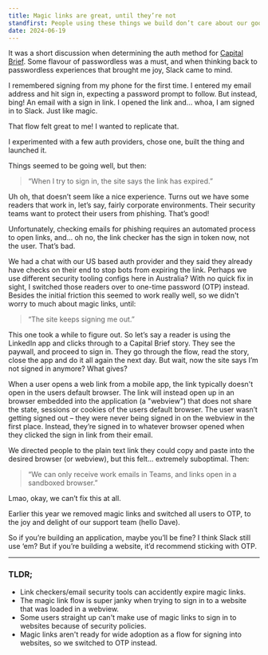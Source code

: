 ```yaml
---
title: Magic links are great, until they’re not
standfirst: People using these things we build don’t care about our good intentions or how well the thing works for others. They just want the thing to work for them.
date: 2024-06-19
---
```


It was a short discussion when determining the auth method for [Capital Brief](https://www.capitalbrief.com/). Some flavour of passwordless was a must, and when thinking back to passwordless experiences that brought me joy, Slack came to mind.

I remembered signing from my phone for the first time. I entered my email address and hit sign in, expecting a password prompt to follow. But instead, bing! An email with a sign in link. I opened the link and... whoa, I am signed in to Slack. Just like magic.

That flow felt great to me! I wanted to replicate that.

I experimented with a few auth providers, chose one, built the thing and launched it.

Things seemed to be going well, but then:

> “When I try to sign in, the site says the link has expired.”

Uh oh, that doesn’t seem like a nice experience. Turns out we have some readers that work in, let’s say, fairly corporate environments. Their security teams want to protect their users from phishing. That’s good!

Unfortunately, checking emails for phishing requires an automated process to open links, and... oh no, the link checker has the sign in token now, not the user. That’s bad.

We had a chat with our US based auth provider and they said they already have checks on their end to stop bots from expiring the link. Perhaps we use different security tooling configs here in Australia? With no quick fix in sight, I switched those readers over to one-time password (OTP) instead. Besides the initial friction this seemed to work really well, so we didn't worry to much about magic links, until:

> “The site keeps signing me out.”

This one took a while to figure out. So let’s say a reader is using the LinkedIn app and clicks through to a Capital Brief story. They see the paywall, and proceed to sign in. They go through the flow, read the story, close the app and do it all again the next day. But wait, now the site says I’m not signed in anymore? What gives?

When a user opens a web link from a mobile app, the link typically doesn't open in the users default browser. The link will instead open up in an browser embedded into the application (a "webview") that does not share the state, sessions or cookies of the users default browser. The user wasn’t getting signed out – they were never being signed in on the webview in the first place. Instead, they’re signed in to whatever browser opened when they clicked the sign in link from their email.

We directed people to the plain text link they could copy and paste into the desired browser (or webview), but this felt... extremely suboptimal. Then:

> “We can only receive work emails in Teams, and links open in a sandboxed browser.”

Lmao, okay, we can’t fix this at all.

Earlier this year we removed magic links and switched all users to OTP, to the joy and delight of our support team (hello Dave).

So if you’re building an application, maybe you’ll be fine? I think Slack still use ‘em? But if you’re building a website, it’d recommend sticking with OTP.

---

### TLDR;

- Link checkers/email security tools can accidently expire magic links.
- The magic link flow is super janky when trying to sign in to a website that was loaded in a webview.
- Some users straight up can't make use of magic links to sign in to websites because of security policies.
- Magic links aren't ready for wide adoption as a flow for signing into websites, so we switched to OTP instead.
